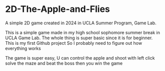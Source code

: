 # 2D-The-Apple-and-Flies
A simple 2D game created in 2024 in UCLA Summer Program, Game Lab. 

This is a simple game made in my high school sophomore summer break in UCLA Game Lab. 
The whole thing is super basic since it is for beginner. 
This is my first Github project
So I probably need to figure out how everything works

The game is super easy, 
U can control the apple and shoot with left click
solve the maze and beat the boss
then you win the game
